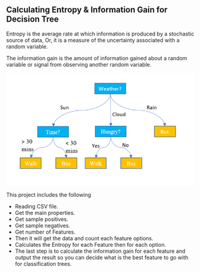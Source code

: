 ## Calculating Entropy & Information Gain for Decision Tree

Entropy is the average rate at which information is produced by a stochastic source of data, Or, it is a measure of the uncertainty associated with a random variable.

The information gain is the amount of information gained about a random variable or signal from observing another random variable.

![Decision Tree Classification](dt.png)

This project includes the following 
- Reading CSV file.
- Get the main properties. 
- Get sample positives.
- Get sample negatives. 
- Get number of Features. 
- Then it will get the data and count each feature options.
- Calculates the Entropy for each Feature then for each option.
- The last step is to calculate the information gain for each feature and output the result so you can decide what is the best feature to go with for classification trees.
  


